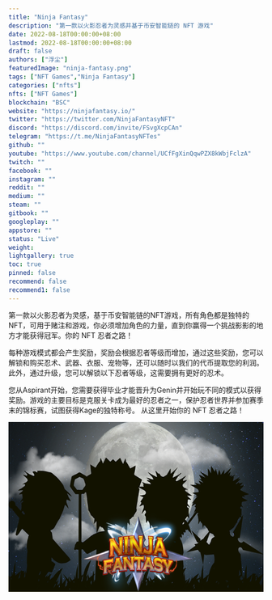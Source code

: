 ```yaml
---
title: "Ninja Fantasy"
description: "第一款以火影忍者为灵感并基于币安智能链的 NFT 游戏"
date: 2022-08-18T00:00:00+08:00
lastmod: 2022-08-18T00:00:00+08:00
draft: false
authors: ["浮尘"]
featuredImage: "ninja-fantasy.png"
tags: ["NFT Games","Ninja Fantasy"]
categories: ["nfts"]
nfts: ["NFT Games"]
blockchain: "BSC"
website: "https://ninjafantasy.io/"
twitter: "https://twitter.com/NinjaFantasyNFT"
discord: "https://discord.com/invite/FSvgXcpCAn"
telegram: "https://t.me/NinjaFantasyNFTes"
github: ""
youtube: "https://www.youtube.com/channel/UCfFgXinQqwPZX8kWbjFclzA"
twitch: ""
facebook: ""
instagram: ""
reddit: ""
medium: ""
steam: ""
gitbook: ""
googleplay: ""
appstore: ""
status: "Live"
weight: 
lightgallery: true
toc: true
pinned: false
recommend: false
recommend1: false
---
```

第一款以火影忍者为灵感，基于币安智能链的NFT游戏，所有角色都是独特的NFT，可用于赌注和游戏，你必须增加角色的力量，直到你赢得一个挑战影影的地方才能获得冠军。你的 NFT 忍者之路！

每种游戏模式都会产生奖励，奖励会根据忍者等级而增加，通过这些奖励，您可以解锁和购买忍术、武器、衣服、宠物等，还可以随时以我们的代币提取您的利润。此外，通过升级，您可以解锁以下忍者等级，这需要拥有更好的忍术。

您从Aspirant开始，您需要获得毕业才能晋升为Genin并开始玩不同的模式以获得奖励。游戏的主要目标是克服关卡成为最好的忍者之一，保护忍者世界并参加赛季末的锦标赛，试图获得Kage的独特称号。  从这里开始你的 NFT 忍者之路！

![1](58465123.png)